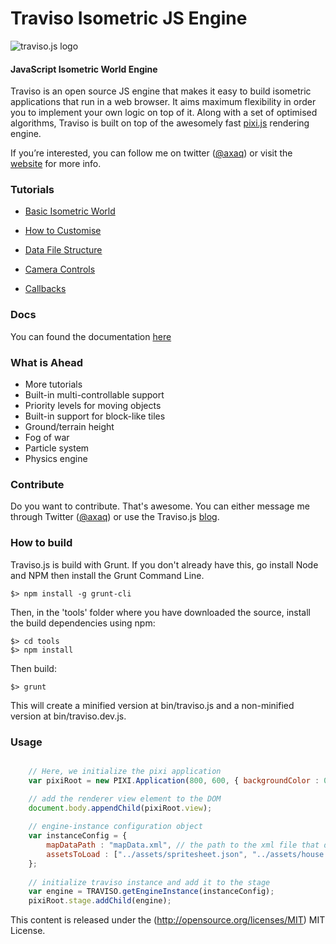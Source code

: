 Traviso Isometric JS Engine 
=============

![traviso.js logo](http://www.travisojs.com/img/logo_small.jpg) 

#### JavaScript Isometric World Engine ####

Traviso is an open source JS engine that makes it easy to build isometric 
applications that run in a web browser. It aims maximum flexibility in 
order you to implement your own logic on top of it. Along with a set of 
optimised algorithms, Traviso is built on top of the awesomely fast 
[pixi.js](http://www.pixijs.com) rendering engine.

If you’re interested, you can follow me on twitter
([@axaq](https://twitter.com/axaq)) or visit the 
[website](<http://www.travisojs.com/>) for more info.



### Tutorials ###

- [Basic Isometric World](<http://www.travisojs.com/blog/tutorial/2015/03/15/basic-isometric-world.html>)

- [How to Customise](<http://www.travisojs.com/blog/tutorial/2015/03/15/engine-configuration.html>)

- [Data File Structure](<http://www.travisojs.com/blog/tutorial/2015/03/15/data-file-structure.htmll>)

- [Camera Controls](<http://www.travisojs.com/blog/demo/2015/03/20/camera-controls.html>)

- [Callbacks](<http://www.travisojs.com/blog/demo/2015/03/21/how-to-use-callbacks.html>)



### Docs ###

You can found the documentation [here](<http://www.travisojs.com/docs/>)


### What is Ahead ###

* More tutorials
* Built-in multi-controllable support
* Priority levels for moving objects
* Built-in support for block-like tiles
* Ground/terrain height
* Fog of war
* Particle system
* Physics engine

### Contribute ###

Do you want to contribute. That's awesome. You can either message me through Twitter ([@axaq](https://twitter.com/axaq)) or use the Traviso.js [blog](http://www.travisojs.com/blog/).

### How to build ###

Traviso.js is build with Grunt. If you don't already have this, go install Node and NPM then install the Grunt Command Line.

```
$> npm install -g grunt-cli
```

Then, in the 'tools' folder where you have downloaded the source, install the build dependencies using npm:

```
$> cd tools
$> npm install
```

Then build:

```
$> grunt
```

This will create a minified version at bin/traviso.js and a non-minified version at bin/traviso.dev.js.



### Usage ###

```javascript

    // Here, we initialize the pixi application
    var pixiRoot = new PIXI.Application(800, 600, { backgroundColor : 0xFFFFFF });

    // add the renderer view element to the DOM
    document.body.appendChild(pixiRoot.view);
    
    // engine-instance configuration object
    var instanceConfig = {
        mapDataPath : "mapData.xml", // the path to the xml file that defines map data, required
        assetsToLoad : ["../assets/spritesheet.json", "../assets/house.png"], // array of paths to the assets that are desired to be loaded by traviso, no need to use if assets are already loaded to PIXI cache, default null
    };
    
    // initialize traviso instance and add it to the stage
    var engine = TRAVISO.getEngineInstance(instanceConfig);
    pixiRoot.stage.addChild(engine);

```

This content is released under the (http://opensource.org/licenses/MIT) MIT License.


